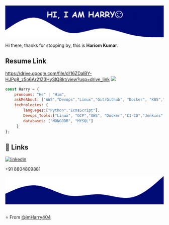 
![banner.png](https://github.com/imHarry404/harry_python_projects/blob/master/projects/banner.png)

Hi there, thanks for stopping by, this is **Hariom Kumar**.

## Resume Link
https://drive.google.com/file/d/16ZDalBY-HJPg8_z5o6Ar21Z3HySlQ8kt/view?usp=drive_link
![](https://raw.githubusercontent.com/shubhadip/shubhadip/main/dev.gif)

```javascript
const Harry = {
    pronouns: "He" | "Him",
    askMeAbout: ["AWS","Devops","Linux","Git/Github", "Docker", "K8S","CI-CD"],
    technologies: {
        languages:["Python","EcmaScript"],
        Devops_Tools:["Linux", "GCP","AWS", "Docker","CI-CD","Jenkins","K8S","GIT/GitHub","HELM","Terraform","Ansible"],
        databases: ["MONGODB", "MYSQL"]
     }
};
```

## 🔗 Links
[![linkedin](https://img.shields.io/badge/linkedin-0A66C2?style=for-the-badge&logo=linkedin&logoColor=white)](https://www.linkedin.com/in/imharry404/)

+91 8804809881




![bottom.png](https://raw.githubusercontent.com/iCharlesZ/FigureBed/master/img/readme-bottom.png)
```
```
⭐️ From [@imHarry404](https://github.com/imHarry404)
